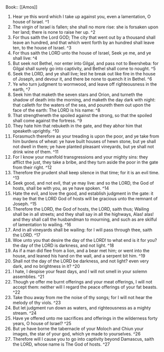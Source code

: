  Book:: [[Amos]]
 1. Hear ye this word which I take up against you, even a lamentation, O house of Israel. ^1
 2. The virgin of Israel is fallen; she shall no more rise: she is forsaken upon her land; there is none to raise her up. ^2
 3. For thus saith the Lord GOD; The city that went out by a thousand shall leave an hundred, and that which went forth by an hundred shall leave ten, to the house of Israel. ^3
 4. For thus saith the LORD unto the house of Israel, Seek ye me, and ye shall live: ^4
 5. But seek not Bethel, nor enter into Gilgal, and pass not to Beersheba: for Gilgal shall surely go into captivity, and Bethel shall come to nought. ^5
 6. Seek the LORD, and ye shall live; lest he break out like fire in the house of Joseph, and devour it, and there be none to quench it in Bethel. ^6
 7. Ye who turn judgment to wormwood, and leave off righteousness in the earth, ^7
 8. Seek him that maketh the seven stars and Orion, and turneth the shadow of death into the morning, and maketh the day dark with night: that calleth for the waters of the sea, and poureth them out upon the face of the earth: The LORD is his name: ^8
 9. That strengtheneth the spoiled against the strong, so that the spoiled shall come against the fortress. ^9
 10. They hate him that rebuketh in the gate, and they abhor him that speaketh uprightly. ^10
 11. Forasmuch therefore as your treading is upon the poor, and ye take from him burdens of wheat: ye have built houses of hewn stone, but ye shall not dwell in them; ye have planted pleasant vineyards, but ye shall not drink wine of them. ^11
 12. For I know your manifold transgressions and your mighty sins: they afflict the just, they take a bribe, and they turn aside the poor in the gate from their right. ^12
 13. Therefore the prudent shall keep silence in that time; for it is an evil time. ^13
 14. Seek good, and not evil, that ye may live: and so the LORD, the God of hosts, shall be with you, as ye have spoken. ^14
 15. Hate the evil, and love the good, and establish judgment in the gate: it may be that the LORD God of hosts will be gracious unto the remnant of Joseph. ^15
 16. Therefore the LORD, the God of hosts, the LORD, saith thus; Wailing shall be in all streets; and they shall say in all the highways, Alas! alas! and they shall call the husbandman to mourning, and such as are skilful of lamentation to wailing. ^16
 17. And in all vineyards shall be wailing: for I will pass through thee, saith the LORD. ^17
 18. Woe unto you that desire the day of the LORD! to what end is it for you? the day of the LORD is darkness, and not light. ^18
 19. As if a man did flee from a lion, and a bear met him; or went into the house, and leaned his hand on the wall, and a serpent bit him. ^19
 20. Shall not the day of the LORD be darkness, and not light? even very dark, and no brightness in it? ^20
 21. I hate, I despise your feast days, and I will not smell in your solemn assemblies. ^21
 22. Though ye offer me burnt offerings and your meat offerings, I will not accept them: neither will I regard the peace offerings of your fat beasts. ^22
 23. Take thou away from me the noise of thy songs; for I will not hear the melody of thy viols. ^23
 24. But let judgment run down as waters, and righteousness as a mighty stream. ^24
 25. Have ye offered unto me sacrifices and offerings in the wilderness forty years, O house of Israel? ^25
 26. But ye have borne the tabernacle of your Moloch and Chiun your images, the star of your god, which ye made to yourselves. ^26
 27. Therefore will I cause you to go into captivity beyond Damascus, saith the LORD, whose name is The God of hosts. ^27
